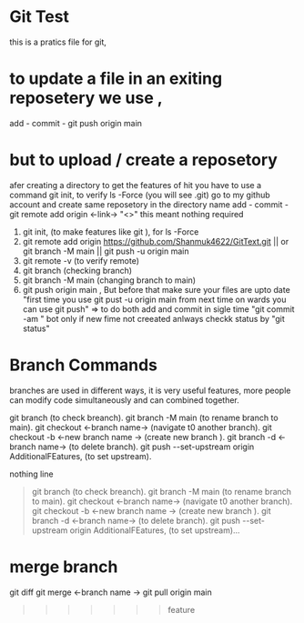 # Git Test
this is a pratics file for git, 
# to update a file in an exiting reposetery we use ,
add - commit - git push origin main

# but to upload / create a reposetory 
afer creating a directory to get the features of hit you have to use a command
git init, to verify ls -Force (you will see .git)
go to my github account and create same reposetory in the directory name
add - commit - git remote add origin <-link->
"<>" this meant nothing required
1. git init, (to make features like git ), for ls -Force
2. git remote add origin https://github.com/Shanmuk4622/GitText.git || or git branch -M main || git push -u origin main
3. git remote -v  (to verify remote)
4. git branch  (checking branch)
5. git branch -M main   (changing branch to main)
6. git push origin main , But before that make sure your files are upto date
"first time you use 
git pust -u origin main
from next time on wards you can use 
git push"
=> to do both add and commit in sigle time "git commit -am <messsage>" bot only if new fime not creeated 
anlways checkk status by "git status"   

# Branch Commands
branches are used in different ways, it is very useful features, more people can modify code simultaneously and can combined together.

git branch (to check breanch).
git branch -M main (to rename branch to main)<cumpulsury>.
git checkout <-branch name-> (navigate t0 another branch).
git checkout -b <-new branch name -> (create new branch ).
git branch -d <-branch name-> (to delete branch).
git push --set-upstream origin AdditionalFEatures, (to set upstream).

nothing line
>git branch (to check breanch).
>git branch -M main (to rename branch to main)<cumpulsury>.
>git checkout <-branch name-> (navigate t0 another branch).
>git checkout -b <-new branch name -> (create new branch ).
>git branch -d <-branch name-> (to delete branch).
>git push --set-upstream origin AdditionalFEatures, (to set upstream)...

# merge branch
git diff <branch name>
git merge <-branch name ->
git pull origin main
>>>>>>> feature
